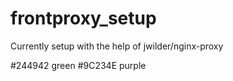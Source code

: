 # frontproxy_setup
Currently setup with the help of jwilder/nginx-proxy



#244942 green
#9C234E purple